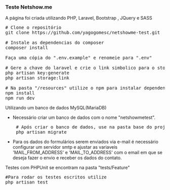 <h3>Teste Netshow.me</h3>

A página foi criada utilizando PHP, Laravel, Bootstrap , JQuery e SASS

<pre>
# Clone o repositório
git clone https://github.com/yagogomesc/netshowme-test.git

# Instale as dependencias do composer
composer install

Faça uma cópia do ".env.example" e renomeie para ".env"

# Gere a chave do laravel e crie o link simbolico para o storage
php artisan key:generate
php artisan storage:link

# Na pasta "/resources" utilize o npm para instalar dependencias e compilar os assets do front-end
npm install
npm run dev
</pre>

Utilizando um banco de dados MySQL(MariaDB)

- Necessário criar um banco de dados com o nome "netshowmetest".

<pre>
    # Após criar o banco de dados, use na pasta base do projeto
    php artisan migrate
</pre>

- Para os dados do formulários serem enviados via e-mail é necessário configurar um servidor smtp e ajustar as variaveis 'MAIL_FROM_ADDRESS' e 'MAIL_TO_ADDRESS' com o email em que se deseja fazer o envio e receber os dados do contato.

Testes com PHPUnit se encontram na pasta "tests/Feature"

<pre>
#Para rodar os testes escritos utilize
php artisan test
</pre>
